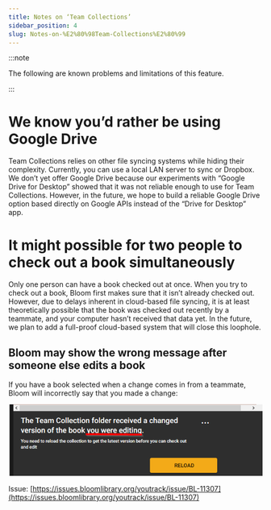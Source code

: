 ```yaml
---
title: Notes on ‘Team Collections’
sidebar_position: 4
slug: Notes-on-%E2%80%98Team-Collections%E2%80%99
---
```




:::note

The following are known problems and limitations of this feature.

:::




# We know you’d rather be using Google Drive


Team Collections relies on other file syncing systems while hiding their complexity. Currently, you can use a local LAN server to sync or Dropbox. We don’t yet offer Google Drive because our experiments with “Google Drive for Desktop” showed that it was not reliable enough to use for Team Collections. However, in the future, we hope to build a reliable Google Drive option based directly on Google APIs instead of the “Drive for Desktop” app.


# It might possible for two people to check out a book simultaneously


Only one person can have a book checked out at once. When you try to check out a book, Bloom first makes sure that it isn’t already checked out. However, due to delays inherent in cloud-based file syncing,  it is at least theoretically possible that the book was checked out recently by a teammate, and your computer hasn’t received that data yet. In the future, we plan to add a full-proof cloud-based system that will close this loophole.


## Bloom may show the wrong message after someone else edits a book


If you have a book selected when a change comes in from a teammate, Bloom will incorrectly say that you made a change:


![](./94431216.png)


Issue: [https://issues.bloomlibrary.org/youtrack/issue/BL-11307](https://issues.bloomlibrary.org/youtrack/issue/BL-11307)

